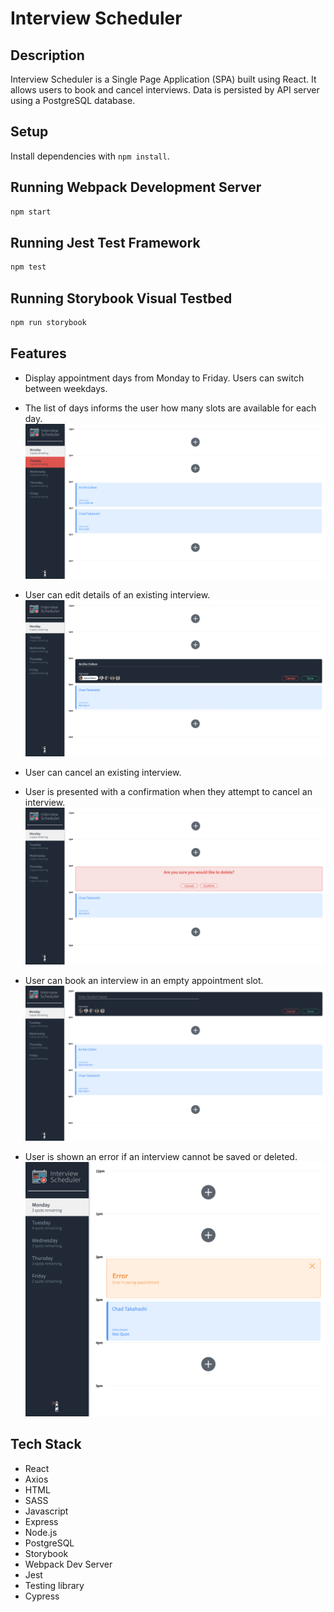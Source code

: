 # Interview Scheduler

## Description
Interview Scheduler is a Single Page Application (SPA) built using React. It allows users to book and cancel interviews. Data is persisted by API server using a PostgreSQL database.

## Setup

Install dependencies with `npm install`.

## Running Webpack Development Server

```sh
npm start
```

## Running Jest Test Framework

```sh
npm test
```

## Running Storybook Visual Testbed

```sh
npm run storybook
```
## Features
- Display appointment days from Monday to Friday. Users can switch between weekdays. 
- The list of days informs the user how many slots are available for each day.
!["Appointment days"](images/IS1.png)

- User can edit details of an existing interview.
!["Appointment days"](images/IS2.png)

- User can cancel an existing interview.
- User is presented with a confirmation when they attempt to cancel an interview.
!["Appointment days"](images/IS3.png)

- User can book an interview in an empty appointment slot.
!["Appointment days"](images/IS4.png)

- User is shown an error if an interview cannot be saved or deleted.
!["Appointment days"](images/IS5.png)


## Tech Stack
- React
- Axios
- HTML
- SASS
- Javascript
- Express
- Node.js
- PostgreSQL
- Storybook
- Webpack Dev Server
- Jest
- Testing library
- Cypress
